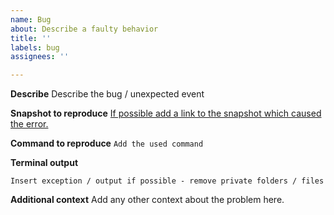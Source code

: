 ```yaml
---
name: Bug
about: Describe a faulty behavior
title: ''
labels: bug
assignees: ''

---
```


**Describe**
Describe the bug / unexpected event

**Snapshot to reproduce**
<a href="https://example.com">If possible add a link to the snapshot which caused the error.</a>

**Command to reproduce**
`Add the used command`

**Terminal output**
```
Insert exception / output if possible - remove private folders / files
```

**Additional context**
Add any other context about the problem here.

